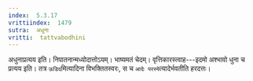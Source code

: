 ```yaml
---
index:  5.3.17
vrittiindex:  1479
sutra:  अधुना
vritti:  tattvabodhini 
---
```


अधुनाप्रत्यय इति। निपातनान्मध्योदात्तोऽयम्। भाष्यमतं चेदम्। वृत्तिकारस्त्वाह---इदमो अश्भावो धुना च प्रत्यय इति। तत्र `ऊडिद`मित्यादिना विभक्तितस्वरः, स च `आदेः परस्ये`त्यादेर्भवतीति हरदत्तः।

